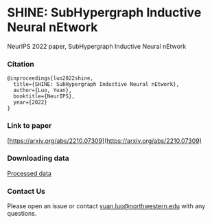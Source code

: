 # SHINE: SubHypergraph Inductive Neural nEtwork
NeurIPS 2022 paper, SubHypergraph Inductive Neural nEtwork

### Citation
```
@inproceedings{luo2022shine,
  title={SHINE: SubHypergraph Inductive Neural nEtwork},
  author={Luo, Yuan},
  booktitle={NeurIPS},
  year={2022}
}

```
### Link to paper
[https://arxiv.org/abs/2210.07309](https://arxiv.org/abs/2210.07309)

### Downloading data
[Processed data](https://www.dropbox.com/sh/tsg57w5k97f7lbf/AACwMzddh1xbw7gsPD0FWJTRa?dl=0)

### Contact Us
Please open an issue or contact <yuan.luo@northwestern.edu> with any questions.
